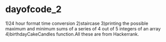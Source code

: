 # dayofcode_2
1)24 hour format time conversion 2)staircase 3)printing the possible maximum and minimum sums of a series of 4 out of 5 integers of an array 4)birthdayCakeCandles function.All these are from Hackerrank.

